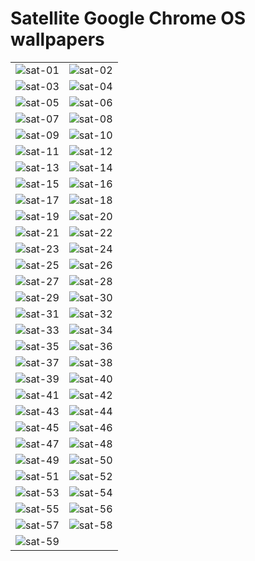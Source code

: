 # Satellite Google Chrome OS wallpapers

|                             |                             |
| --------------------------- | --------------------------- |
| ![sat-01](sat-01.jpg)       | ![sat-02](sat-02.jpg)       |
| ![sat-03](sat-03.jpg)       | ![sat-04](sat-04.jpg)       |
| ![sat-05](sat-05.jpg)       | ![sat-06](sat-06.jpg)       |
| ![sat-07](sat-07.jpg)       | ![sat-08](sat-08.jpg)       |
| ![sat-09](sat-09.jpg)       | ![sat-10](sat-10.jpg)       |
| ![sat-11](sat-11.jpg)       | ![sat-12](sat-12.jpg)       |
| ![sat-13](sat-13.jpg)       | ![sat-14](sat-14.jpg)       |
| ![sat-15](sat-15.jpg)       | ![sat-16](sat-16.jpg)       |
| ![sat-17](sat-17.jpg)       | ![sat-18](sat-18.jpg)       |
| ![sat-19](sat-19.jpg)       | ![sat-20](sat-20.jpg)       |
| ![sat-21](sat-21.jpg)       | ![sat-22](sat-22.jpg)       |
| ![sat-23](sat-23.jpg)       | ![sat-24](sat-24.jpg)       |
| ![sat-25](sat-25.jpg)       | ![sat-26](sat-26.jpg)       |
| ![sat-27](sat-27.jpg)       | ![sat-28](sat-28.jpg)       |
| ![sat-29](sat-29.jpg)       | ![sat-30](sat-30.jpg)       |
| ![sat-31](sat-31.jpg)       | ![sat-32](sat-32.jpg)       |
| ![sat-33](sat-33.jpg)       | ![sat-34](sat-34.jpg)       |
| ![sat-35](sat-35.jpg)       | ![sat-36](sat-36.jpg)       |
| ![sat-37](sat-37.jpg)       | ![sat-38](sat-38.jpg)       |
| ![sat-39](sat-39.jpg)       | ![sat-40](sat-40.jpg)       |
| ![sat-41](sat-41.jpg)       | ![sat-42](sat-42.jpg)       |
| ![sat-43](sat-43.jpg)       | ![sat-44](sat-44.jpg)       |
| ![sat-45](sat-45.jpg)       | ![sat-46](sat-46.jpg)       |
| ![sat-47](sat-47.jpg)       | ![sat-48](sat-48.jpg)       |
| ![sat-49](sat-49.jpg)       | ![sat-50](sat-50.jpg)       |
| ![sat-51](sat-51.jpg)       | ![sat-52](sat-52.jpg)       |
| ![sat-53](sat-53.jpg)       | ![sat-54](sat-54.jpg)       |
| ![sat-55](sat-55.jpg)       | ![sat-56](sat-56.jpg)       |
| ![sat-57](sat-57.jpg)       | ![sat-58](sat-58.jpg)       |
| ![sat-59](sat-59.jpg)       |                             |
